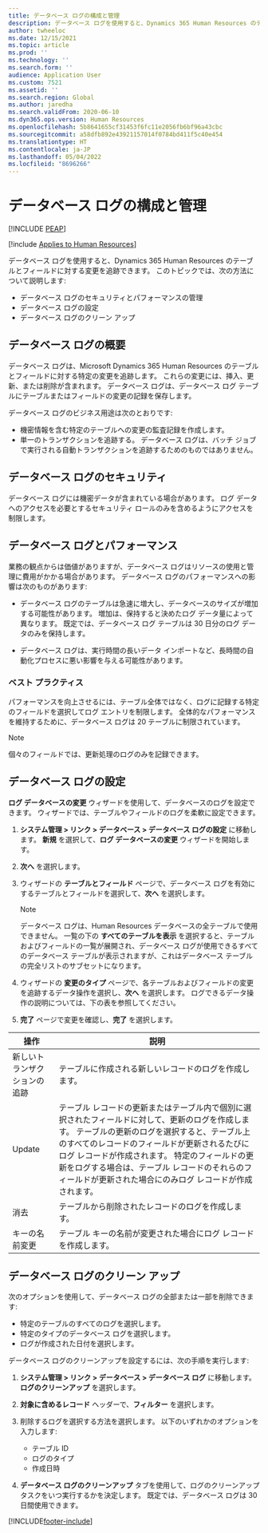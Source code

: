 ```yaml
---
title: データベース ログの構成と管理
description: データベース ログを使用すると、Dynamics 365 Human Resources のテーブルとフィールドに対する変更を追跡できます。
author: twheeloc
ms.date: 12/15/2021
ms.topic: article
ms.prod: ''
ms.technology: ''
ms.search.form: ''
audience: Application User
ms.custom: 7521
ms.assetid: ''
ms.search.region: Global
ms.author: jaredha
ms.search.validFrom: 2020-06-10
ms.dyn365.ops.version: Human Resources
ms.openlocfilehash: 5b8641655cf31453f6fc11e2056fb6bf96a43cbc
ms.sourcegitcommit: a58dfb892e43921157014f0784bd411f5c40e454
ms.translationtype: HT
ms.contentlocale: ja-JP
ms.lasthandoff: 05/04/2022
ms.locfileid: "8696266"
---
```

# <a name="configure-and-manage-database-logging"></a>データベース ログの構成と管理


[!INCLUDE [PEAP](../includes/peap-2.md)]

[!include [Applies to Human Resources](../includes/applies-to-hr.md)]

データベース ログを使用すると、Dynamics 365 Human Resources のテーブルとフィールドに対する変更を追跡できます。 このトピックでは、次の方法について説明します:

- データベース ログのセキュリティとパフォーマンスの管理
- データベース ログの設定
- データベース ログのクリーン アップ

## <a name="overview-of-database-logging"></a>データベース ログの概要

データベース ログは、Microsoft Dynamics 365 Human Resources のテーブルとフィールドに対する特定の変更を追跡します。 これらの変更には、挿入、更新、または削除が含まれます。 データベース ログは、データベース ログ テーブルにテーブルまたはフィールドの変更の記録を保存します。

データベース ログのビジネス用途は次のとおりです:

- 機密情報を含む特定のテーブルへの変更の監査記録を作成します。
- 単一のトランザクションを追跡する。 データベース ログは、バッチ ジョブで実行される自動トランザクションを追跡するためのものではありません。

## <a name="security-for-database-logging"></a>データベース ログのセキュリティ

データベース ログには機密データが含まれている場合があります。 ログ データへのアクセスを必要とするセキュリティ ロールのみを含めるようにアクセスを制限します。

## <a name="database-logging-and-performance"></a>データベース ログとパフォーマンス

業務の観点からは価値がありますが、データベース ログはリソースの使用と管理に費用がかかる場合があります。 データベース ログのパフォーマンスへの影響は次のものがあります:

- データベース ログのテーブルは急速に増大し、データベースのサイズが増加する可能性があります。 増加は、保持すると決めたログ データ量によって異なります。 既定では、データベース ログ テーブルは 30 日分のログ データのみを保持します。 

- データベース ログは、実行時間の長いデータ インポートなど、長時間の自動化プロセスに悪い影響を与える可能性があります。

### <a name="best-practices"></a>ベスト プラクティス

パフォーマンスを向上させるには、テーブル全体ではなく、ログに記録する特定のフィールドを選択してログ エントリを制限します。 全体的なパフォーマンスを維持するために、データベース ログは 20 テーブルに制限されています。

> [!NOTE]
> 個々のフィールドでは、更新処理のログのみを記録できます。

## <a name="set-up-database-logging"></a>データベース ログの設定

**ログ データベースの変更** ウィザードを使用して、データベースのログを設定できます。 ウィザードでは、テーブルやフィールドのログを柔軟に設定できます。

1. **システム管理 > リンク > データベース > データベース ログの設定** に移動します。 **新規** を選択して、**ログ データベースの変更** ウィザードを開始します。
2. **次へ** を選択します。 
3. ウィザードの **テーブルとフィールド** ページで、データベース ログを有効にするテーブルとフィールドを選択して、**次へ** を選択します。

   > [!Note]
   > データベース ログは、Human Resources データベースの全テーブルで使用できません。 一覧の下の **すべてのテーブルを表示** を選択すると、テーブルおよびフィールドの一覧が展開され、データベース ログが使用できるすべてのデータベース テーブルが表示されますが、これはデータベース テーブルの完全リストのサブセットになります。

4. ウィザードの **変更のタイプ** ページで、各テーブルおよびフィールドの変更を追跡するデータ操作を選択し、**次へ** を選択します。 ログできるデータ操作の説明については、下の表を参照してください。
5. **完了** ページで変更を確認し、**完了** を選択します。

| 操作 | 説明 |
| -- | -- |
| 新しいトランザクションの追跡 | テーブルに作成される新しいレコードのログを作成します。 |
| Update | テーブル レコードの更新またはテーブル内で個別に選択されたフィールドに対して、更新のログを作成します。 テーブルの更新のログを選択すると、テーブル上のすべてのレコードのフィールドが更新されるたびにログ レコードが作成されます。 特定のフィールドの更新をログする場合は、テーブル レコードのそれらのフィールドが更新された場合にのみログ レコードが作成されます。 |
| 消去 | テーブルから削除されたレコードのログを作成します。 |
| キーの名前変更 | テーブル キーの名前が変更された場合にログ レコードを作成します。 |


## <a name="clean-up-database-logs"></a>データベース ログのクリーン アップ

次のオプションを使用して、データベース ログの全部または一部を削除できます:

- 特定のテーブルのすべてのログを選択します。
- 特定のタイプのデータベース ログを選択します。
- ログが作成された日付を選択します。

データベース ログのクリーンアップを設定するには、次の手順を実行します: 

1. **システム管理 > リンク > データベース > データベース ログ** に移動します。 **ログのクリーンアップ** を選択します。
2. **対象に含めるレコード** ヘッダーで、**フィルター** を選択します。
3. 削除するログを選択する方法を選択します。 以下のいずれかのオプションを入力します:

   - テーブル ID
   - ログのタイプ
   - 作成日時

4. **データベース ログのクリーンアップ** タブを使用して、ログのクリーンアップ タスクをいつ実行するかを決定します。 既定では、データベース ログは 30 日間使用できます。


[!INCLUDE[footer-include](../includes/footer-banner.md)]
